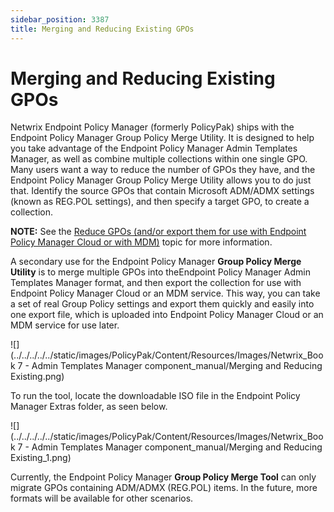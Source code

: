```yaml
---
sidebar_position: 3387
title: Merging and Reducing Existing GPOs
---
```


# Merging and Reducing Existing GPOs

Netwrix Endpoint Policy Manager (formerly PolicyPak) ships with the Endpoint Policy Manager Group Policy Merge Utility. It is designed to help you take advantage of the Endpoint Policy Manager Admin Templates Manager, as well as combine multiple collections within one single GPO. Many users want a way to reduce the number of GPOs they have, and the Endpoint Policy Manager Group Policy Merge Utility allows you to do just that. Identify the source GPOs that contain Microsoft ADM/ADMX settings (known as REG.POL settings), and then specify a target GPO, to create a collection.

**NOTE:** See the [Reduce GPOs (and/or export them for use with Endpoint Policy Manager Cloud or with MDM)](../Video/MDM/ExportGPOs.html "Reduce GPOs (and/or export them for use with Endpoint Policy Manager Cloud or with MDM)") topic for more information.

A secondary use for the Endpoint Policy Manager **Group Policy Merge Utility** is to merge multiple GPOs into theEndpoint Policy Manager Admin Templates Manager format, and then export the collection for use with Endpoint Policy Manager Cloud or an MDM service. This way, you can take a set of real Group Policy settings and export them quickly and easily into one export file, which is uploaded into Endpoint Policy Manager Cloud or an MDM service for use later.

![](../../../../../static/images/PolicyPak/Content/Resources/Images/Netwrix_Book 7 - Admin Templates Manager component_manual/Merging and Reducing Existing.png)

To run the tool, locate the downloadable ISO file in the Endpoint Policy Manager Extras folder, as seen below.

![](../../../../../static/images/PolicyPak/Content/Resources/Images/Netwrix_Book 7 - Admin Templates Manager component_manual/Merging and Reducing Existing_1.png)

Currently, the Endpoint Policy Manager **Group Policy Merge Tool** can only migrate GPOs containing ADM/ADMX (REG.POL) items. In the future, more formats will be available for other scenarios.